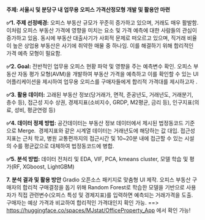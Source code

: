 **주제: 서울시 및 분당구 내 업무용 오피스 가격산정모형 개발 및 활용안 마련**

**:white_check_mark:1. 주제 선정배경:**
오피스 부동산 규모가 꾸준히 증가하고 있으며, 거래도 매우 활발함. 이처럼 오피스 부동산 가격에 영향을 미치는 요소 및 가격 예측에 대한 사람들의 관심이 증가하고 있음. 동시에 부동산 대출사기가 사회적 문제로 떠오르고 있으며, 직거래 비율이 높은 상업용 부동산은 사기에 취약한 매물 중 하나임. 이를 해결하기 위해 합리적인 가격 예측 모형이 필요함.

**:white_check_mark:2. Goal:**
전반적인 업무용 오피스 현황 파악 및 영향을 주는 예측변수 확인. 오피스 부동산 자동 평가 모형(AVM)을 개발하여 부동산 가격을 예측하고 이를 확인할 수 있는 UI 어플리케이션을 제시하여 업무용 오피스를 구매자들에게 합리적 가격대를 제시하고자 .

**:white_check_mark:3. 활용 데이터:**
고래된 부동산 정보(당거래가, 면적, 준공년도, 거래년도, 거래분기, 층수 등), 접근성 지수
상권, 경제지표(소비지수, GRDP, M2평균, 금리 등), 인구지표(의료, 성비, 평균연령 등)

**:white_check_mark:4. 데이터 정제 방법:**
공간데이터는 부동산 정보 데이터에서 제시된 법정동코드 기준으로 Merge. 
경제지표와 같은 시계열 데이터는 거래년도에 해당하는 값 대입.
접근성 지표는 근처 학교, 병원 교통편까지의 접근시간 및 10~20분 내에 접근할 수 있는 시설의 수를 평균값으로 대체하여 법정동코드에 병합.

**:white_check_mark:5. 분석 방법:**
데이터 전처리 및 EDA, VIF, PCA, kmeans cluster, 모델 학습 및 평가(RF, XGboost, LightGBM)

**7. 분석 결과 및 활용 방안**
Gradio 오픈소스 패키지로 맞춤형 UI 제작. 
오피스 부동산 구매자의 합리적 구매결정을 돕기 위해 Random Forest로 학습한 모델을 기반으로 사용자가 직접 관련변수(오피스 특성 및 경제지표)를 입력하면 예측되는 거래가격을 도출. 구매자는 예상 가격과 비교하여 합리적인 가격대인지 확인 가능.
==> https://huggingface.co/spaces/MJstat/OfficeProperty_App 에서 확인 가능!
